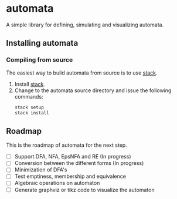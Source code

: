 # automata
A simple library for defining, simulating and visualizing automata.
## Installing automata
### Compiling from source
The easiest way to build automata from source is to use [stack](https://docs.haskellstack.org/en/stable/install_and_upgrade/).
1. Install [stack](https://docs.haskellstack.org/en/stable/install_and_upgrade/).
2. Change to the automata source directory and issue the following commands:
   ```haskell
   stack setup
   stack install
   ```
## Roadmap
This is the roadmap of automata for the next step.
- [ ] Support DFA, NFA, EpsNFA and RE (In progress)
- [ ] Conversion between the different forms (In progress)
- [ ] Minimization of DFA's
- [ ] Test emptiness, membership and equivalence
- [ ] Algebraic operations on automaton
- [ ] Generate graphviz or tikz code to visualize the automaton